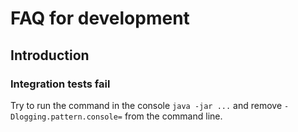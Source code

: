 # FAQ for development

## Introduction

### Integration tests fail

Try to run the command in the console `java -jar ...` and remove `-Dlogging.pattern.console=` from the command line.

